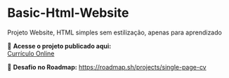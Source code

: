 # Basic-Html-Website

 Projeto Website, HTML simples sem estilização, apenas para aprendizado

🔗 **Acesse o projeto publicado aqui:**  
[Currículo Online](https://luana-brito-p.github.io/Basic-Html-Website/)

📖 **Desafio no Roadmap:**
https://roadmap.sh/projects/single-page-cv